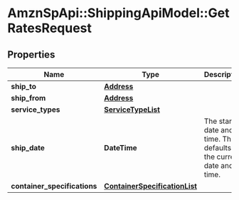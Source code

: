 # AmznSpApi::ShippingApiModel::GetRatesRequest

## Properties
Name | Type | Description | Notes
------------ | ------------- | ------------- | -------------
**ship_to** | [**Address**](Address.md) |  | 
**ship_from** | [**Address**](Address.md) |  | 
**service_types** | [**ServiceTypeList**](ServiceTypeList.md) |  | 
**ship_date** | **DateTime** | The start date and time. This defaults to the current date and time. | [optional] 
**container_specifications** | [**ContainerSpecificationList**](ContainerSpecificationList.md) |  | 

